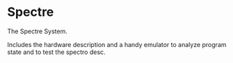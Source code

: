 # Spectre

The Spectre System.

Includes the hardware description and a handy emulator to analyze program state and to test the spectro desc.
